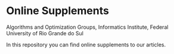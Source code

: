 # Online Supplements

Algorithms and Optimization Groups, Informatics Institute, Federal University of Rio Grande do Sul

In this repository you can find online supplements to our articles.

